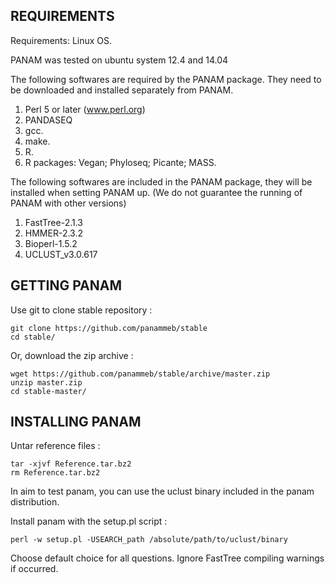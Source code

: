 REQUIREMENTS
----------------------------------------------------------------------------------------------
Requirements: Linux OS. 

PANAM was tested on ubuntu system 12.4 and 14.04

The following softwares are required by the PANAM package. They need to be downloaded and installed separately from PANAM. 
1. Perl 5 or later (www.perl.org) 
2. PANDASEQ 
3. gcc. 
4. make. 
5. R. 
6. R packages: Vegan; Phyloseq; Picante; MASS.

The following softwares are included in the PANAM package, they will be installed when setting PANAM up. (We do not guarantee the running of PANAM with other versions) 
1. FastTree-2.1.3 
2. HMMER-2.3.2 
3. Bioperl-1.5.2
4. UCLUST_v3.0.617

GETTING PANAM
----------------------------------------------------------------------------------------------

Use git to clone stable repository :

	git clone https://github.com/panammeb/stable
	cd stable/

Or, download the zip archive :

	wget https://github.com/panammeb/stable/archive/master.zip
	unzip master.zip
	cd stable-master/

INSTALLING PANAM 
----------------------------------------------------------------------------------------------

Untar reference files :

	tar -xjvf Reference.tar.bz2
	rm Reference.tar.bz2

In aim to test panam, you can use the uclust binary included in the panam distribution.

Install panam with the setup.pl script :

	perl -w setup.pl -USEARCH_path /absolute/path/to/uclust/binary

Choose default choice for all questions.
Ignore FastTree compiling warnings if occurred.




